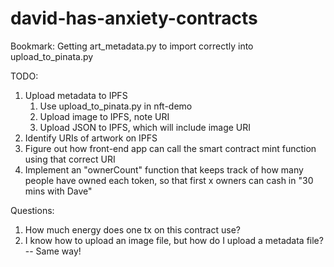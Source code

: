 # david-has-anxiety-contracts

Bookmark: Getting art_metadata.py to import correctly into upload_to_pinata.py

TODO: 
1. Upload metadata to IPFS 
   1. Use upload_to_pinata.py in nft-demo 
   2. Upload image to IPFS, note URI
   3. Upload JSON to IPFS, which will include image URI
2. Identify URIs of artwork on IPFS
3. Figure out how front-end app can call the smart contract mint function using that correct URI
4. Implement an "ownerCount" function that keeps track of how many people have owned each token, so that first x owners can cash in "30 mins with Dave"

Questions:
1. How much energy does one tx on this contract use?
2. I know how to upload an image file, but how do I upload a metadata file? -- Same way!